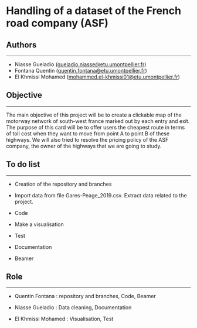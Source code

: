 # Handling of a dataset of the French road company (ASF)

## Authors

---
+ Niasse Gueladio (gueladio.niasse@etu.umontpellier.fr)
+ Fontana Quentin (quentin.fontana@etu.umontpellier.fr)
+ El Khmissi Mohamed (mohammed.el-khmissi01@etu.umontpellier.fr)


## Objective

---
The main objective of this project will be to create a clickable map of the motorway network of south-west france marked out by each entry and exit. The purpose of this card will be to offer users the cheapest route in terms of toll cost when they want to move from point A to point B of these highways. We will also tried to resolve the pricing policy of the ASF company, the owner of the highways that we are going to study.


## To do list

---
+ Creation of the repository and branches 

+ Import data from file Gares-Peage_2019.csv. Extract data related to the project.

+ Code

+ Make a visualisation

+ Test 

+ Documentation

+ Beamer


## Role

---
+ Quentin Fontana : repository and branches, Code, Beamer

+ Niasse Gueladio : Data cleaning, Documentation

+ El Khmissi Mohamed : Visualisation, Test

